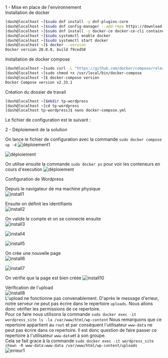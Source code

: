 1 - Mise en place de l'environnement  
Installation de docker  

```bash
[dash@localhost ~]$sudo dnf install -y dnf-plugins-core
[dash@localhost ~]$sudo dnf config-manager --add-repo https://download.docker.com/linux/centos/docker-ce.repo
[dash@localhost ~]$sudo dnf install -y docker-ce docker-ce-cli containerd.io
[dash@localhost ~]$sudo systemctl enable docker
[dash@localhost ~]$sudo systemctl start docker
[dash@localhost ~]$ docker --version
Docker version 28.0.0, build f9ced58

```

Installation de docker compose  

```bash
[dash@localhost ~]sudo curl -L "https://github.com/docker/compose/releases/latest/download/docker-compose-$(uname -s)-$(uname -m)" -o /usr/local/bin/docker-compose
[dash@localhost ~]sudo chmod +x /usr/local/bin/docker-compose
[dash@localhost ~]$ docker-compose version
Docker Compose version v2.33.1

```

Création du dossier de travail

```bash
[dash@localhost ~]$mkdir tp-wordpress
[dash@localhost ~]cd tp-wordpress
[dash@localhost tp-wordpress]$ nano docker-compose.yml
```
Le fichier de configuration est le suivant : 

2 - Déploiement de la solution  

On lance le fichier de configuration avec la commande `sudo docker compose up -d`
![déploiement1](deploy1.png)  

![déploiement](deploy2.png)  

On utilise ensuite la commande `sudo docker ps` pour voir les conteneurs en cours d'execution
![déploiement](deploy3.png)  

Configuration de Wordpress  

Depuis le navigateur de ma machine physique  
![install1](install1.png)  

Ensuite on définit les identifiants  
![install2](install2.png)  

On valide le compte et on se connecte ensuite  
![install3](install3.png)  

![install4](install4.png)  

![install5](install5.png)  

On crée une nouvelle page  
![install6](install6.png)   

![install7](install7.png)  

On vérifie que la page est bien créée
![install10](install10.png) 

Vérification de l'upload  
![install8](install8.png)  
L'upload ne fonctionne pas convenablement. D'après le message d'erreur, notre serveur ne peut pas écrire dans le repertoire `uploads`. Nous allons donc vérifier les permissions de ce repertoire.  
Pour ce faire nous utilisons la commande `sudo docker exec -it wordpress_site ls -la /var/www/html/wp-content`
Nous remarquons que ce repertoire appartient au `root` et par conséquent l'utilisateur `www-data` ne peut pas écrire dans ce repertoire. Il est donc question de faire passer ce repertoire à l'utilisateur `www-data`et à son groupe.  
Cela se fait grace à la commande `sudo docker exec -it wordpress_site chown -R www-data:www-data /var/www/html/wp-content/uploads`  
![erreur1](erreur1.png)
